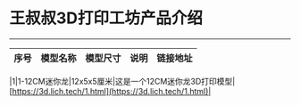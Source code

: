 # 王叔叔3D打印工坊产品介绍
----------------------
|序号|模型名称  |模型尺寸|说明  |链接地址|
|----|-------   |-------|--------|----|

|1|1-12CM迷你龙|12x5x5厘米|这是一个12CM迷你龙3D打印模型|[https://3d.lich.tech/1.html](https://3d.lich.tech/1.html)|
